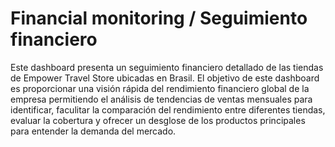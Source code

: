 # Financial monitoring / Seguimiento financiero

Este dashboard presenta un seguimiento financiero detallado de las tiendas de Empower Travel Store ubicadas en Brasil. El objetivo de este dashboard es proporcionar una visión rápida del rendimiento financiero global de la empresa permitiendo el análisis de tendencias de ventas mensuales para identificar, faculitar la comparación del rendimiento entre diferentes tiendas, evaluar la cobertura y ofrecer un desglose de los productos principales para entender la demanda del mercado.
